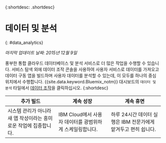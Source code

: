 {:shortdesc: .shortdesc} 

# 데이터 및 분석
{: #data_analytics}

*마지막 업데이트 날짜: 2015년 12월 9일*

풍부한 통합 클라우드 데이터베이스 및 분석 서비스로 더 많은 작업을 수행할 수 있습니다.
서비스 탐색 외에 데이터 조작 콘솔을 사용하여 사용자 서비스로 데이터를 가져오고
데이터 구동 앱을 빌드하며 사용자 데이터를 분석할 수 있는데, 이 모두를 하나의 중심 위치에서 수행합니다.
{{site.data.keyword.Bluemix_notm}} 대시보드의 `데이터 및 분석` 타일에서 [데이터 조작](https://console.ng.bluemix.net/data/services/)을 클릭하십시오.
{:shortdesc}


추가 빌드 | 계속 성장 | 계속 휴면
---- | ---- | ----
시스템 관리가 아니라 새 앱 작성이라는 흥미로운 작업에 집중합니다.  | IBM Cloud에서 사용자 데이터를 광범위하게 스케일링합니다.  | 하루 24시간 데이터 실행은 IBM 전문가에게 맡겨두고 편히 쉽니다. 
